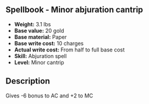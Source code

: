 ## Spellbook - Minor abjuration cantrip

- **Weight:** 3.1 lbs
- **Base value:** 20 gold
- **Base material:** Paper
- **Base write cost:** 10 charges
- **Actual write cost:** From half to full base cost
- **Skill:** Abjuration spell
- **Level:** Minor cantrip

## Description

Gives -6 bonus to AC and +2 to MC

